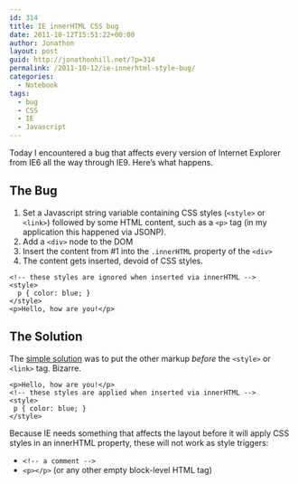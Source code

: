 ```yaml
---
id: 314
title: IE innerHTML CSS bug
date: 2011-10-12T15:51:22+00:00
author: Jonathon
layout: post
guid: http://jonathonhill.net/?p=314
permalink: /2011-10-12/ie-innerhtml-style-bug/
categories:
  - Notebook
tags:
  - bug
  - CSS
  - IE
  - Javascript
---
```

Today I encountered a bug that affects every version of Internet Explorer from IE6 all the way through IE9. Here&#8217;s what happens.

## The Bug

  1. Set a Javascript string variable containing CSS styles (`<style>` or `<link>`) followed by some HTML content, such as a `<p>` tag (in my application this happened via JSONP).
  2. Add a `<div>` node to the DOM
  3. Insert the content from #1 into the `.innerHTML` property of the `<div>`
  4. The content gets inserted, devoid of CSS styles.

    <!-- these styles are ignored when inserted via innerHTML -->
    <style>
      p { color: blue; }
    </style>
    <p>Hello, how are you!</p>

## The Solution

The <a title="IE not including CSS" href="http://www.houseoffusion.com/groups/ajax/thread.cfm/threadid:1304#4254" target="_blank">simple solution</a> was to put the other markup _before_ the `<style>` or `<link>` tag. Bizarre.

    <p>Hello, how are you!</p>
    <!-- these styles are applied when inserted via innerHTML -->
    <style>
     p { color: blue; }
    </style>

Because IE needs something that affects the layout before it will apply CSS styles in an innerHTML property, these will not work as style triggers:

  * `<!-- a comment -->`
  * `<p></p>` (or any other empty block-level HTML tag)